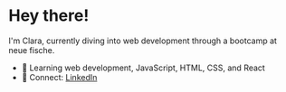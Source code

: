# Hey there!
I'm Clara, currently diving into web development through a bootcamp at neue fische.

- 🌱 Learning web development, JavaScript, HTML, CSS, and React
- 🔗 Connect: [LinkedIn](https://www.linkedin.com/in/clara-weyer-26a693319?utm_source=share&utm_campaign=share_via&utm_content=profile&utm_medium=ios_app)
